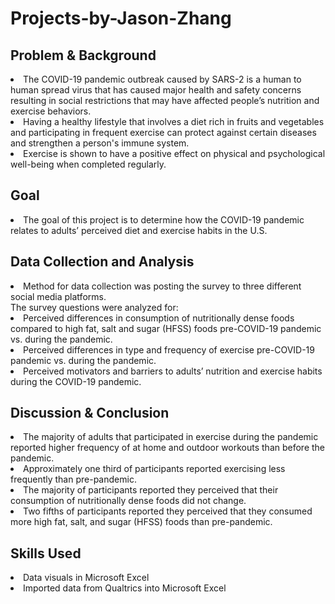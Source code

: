 # Projects-by-Jason-Zhang

## Problem & Background
<li>The COVID-19 pandemic outbreak caused by SARS-2 is a human to human spread virus that has caused major health and safety concerns resulting in social restrictions that may have affected people’s nutrition and exercise behaviors.</li>  
<li>Having a healthy lifestyle that involves a diet rich in fruits and vegetables and participating in frequent exercise can protect against certain diseases and strengthen a person's immune system.</li>
<li>Exercise is shown to have a positive effect on physical and psychological well-being when completed regularly.</li>

## Goal
<li>The goal of this project is to determine how the COVID-19 pandemic relates to adults’ perceived diet and exercise habits in the U.S.</li>

## Data Collection and Analysis
<li>Method for data collection was posting the survey to three different social media platforms.</li>
The survey questions were analyzed for:
<li>Perceived differences in consumption of nutritionally dense foods compared to high fat, salt and sugar (HFSS) foods pre-COVID-19 pandemic vs. during the pandemic.</li>
<li>Perceived differences in type and frequency of exercise pre-COVID-19 pandemic vs. during the pandemic.</li>
<Li>Perceived motivators and barriers to adults’ nutrition and exercise habits during the COVID-19 pandemic.</li>

## Discussion & Conclusion
<li>The majority of adults that participated in exercise during the pandemic reported higher frequency of at home and outdoor workouts than before the pandemic.</li>
<li>Approximately one third of participants reported exercising less frequently than pre-pandemic.</li>
<li>The majority of participants reported they perceived that their consumption of nutritionally dense foods did not change.</li>
<li>Two fifths of participants reported they perceived that they consumed more high fat, salt, and sugar (HFSS) foods than pre-pandemic.</li>

## Skills Used
<li>Data visuals in Microsoft Excel</li>
<li>Imported data from Qualtrics into Microsoft Excel</li>
